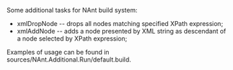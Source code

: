 Some additional tasks for NAnt build system:

* xmlDropNode -- drops all nodes matching specified XPath expression;
* xmlAddNode -- adds a node presented by XML string as descendant of a node selected by XPath expression;

Examples of usage can be found in sources/NAnt.Additional.Run/default.build.